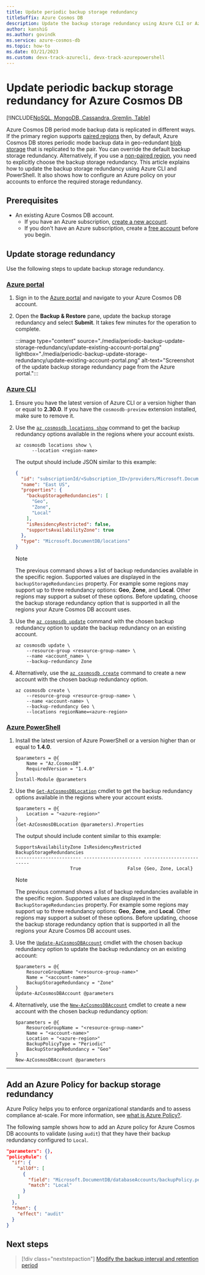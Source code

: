```yaml
---
title: Update periodic backup storage redundancy
titleSuffix: Azure Cosmos DB
description: Update the backup storage redundancy using Azure CLI or Azure PowerShell and enforce a minimum storage redundancy using Azure Policy.
author: kanshiG
ms.author: govindk
ms.service: azure-cosmos-db
ms.topic: how-to
ms.date: 03/21/2023
ms.custom: devx-track-azurecli, devx-track-azurepowershell
---
```


# Update periodic backup storage redundancy for Azure Cosmos DB

[!INCLUDE[NoSQL, MongoDB, Cassandra, Gremlin, Table](includes/appliesto-nosql-mongodb-cassandra-gremlin-table.md)]

Azure Cosmos DB period mode backup data is replicated in different ways. If the primary region supports [paired regions](/azure/reliability/cross-region-replication-azure) then, by default, Azure Cosmos DB stores periodic mode backup data in geo-redundant [blob storage](/azure/storage/common/storage-redundancy) that is replicated to the pair. You can override the default backup storage redundancy. Alternatively, if you use a [non-paired region](/azure/reliability/cross-region-replication-azure#regions-with-availability-zones-and-no-region-pair), you need to explicitly choose the backup storage redundancy. This article explains how to update the backup storage redundancy using Azure CLI and PowerShell. It also shows how to configure an Azure policy on your accounts to enforce the required storage redundancy.

## Prerequisites

- An existing Azure Cosmos DB account.
  - If you have an Azure subscription, [create a new account](nosql/how-to-create-account.md?tabs=azure-portal).
  - If you don't have an Azure subscription, create a [free account](https://azure.microsoft.com/free/?WT.mc_id=A261C142F) before you begin.

## Update storage redundancy

Use the following steps to update backup storage redundancy.

### [Azure portal](#tab/azure-portal)

1. Sign in to the [Azure portal](https://portal.azure.com) and navigate to your Azure Cosmos DB account.

1. Open the **Backup & Restore** pane, update the backup storage redundancy and select **Submit**. It takes few minutes for the operation to complete.

   :::image type="content" source="./media/periodic-backup-update-storage-redundancy/update-existing-account-portal.png" lightbox="./media/periodic-backup-update-storage-redundancy/update-existing-account-portal.png" alt-text="Screenshot of the update backup storage redundancy page from the Azure portal.":::

### [Azure CLI](#tab/azure-cli)

1. Ensure you have the latest version of Azure CLI or a version higher than or equal to **2.30.0**. If you have the `cosmosdb-preview` extension installed, make sure to remove it.

1. Use the [`az cosmosdb locations show`](/cli/azure/cosmosdb/locations#az-cosmosdb-locations-show) command to get the backup redundancy options available in the regions where your account exists.

    ```azurecli-interactive
    az cosmosdb locations show \
          --location <region-name>
    ```

    The output should include JSON similar to this example:

    ```json
    {
      "id": "subscriptionId/<Subscription_ID>/providers/Microsoft.DocumentDB/locations/eastus/",
      "name": "East US",
      "properties": {
        "backupStorageRedundancies": [
          "Geo",
          "Zone",
          "Local"
        ],
        "isResidencyRestricted": false,
        "supportsAvailabilityZone": true
      },
      "type": "Microsoft.DocumentDB/locations"
    }
    ```

    > [!NOTE]
    > The previous command shows a list of backup redundancies available in the specific region. Supported values are displayed in the `backupStorageRedundancies` property. For example some regions may support up to three redundancy options: **Geo**, **Zone**, and **Local**. Other regions may support a subset of these options.  Before updating, choose the backup storage redundancy option that is supported in all the regions your Azure Cosmos DB account uses.

1. Use the [`az cosmosdb update`](/cli/azure/cosmosdb#az-cosmosdb-update) command with the chosen backup redundancy option to update the backup redundancy on an existing account.

    ```azurecli-interactive
    az cosmosdb update \
        --resource-group <resource-group-name> \
        --name <account_name> \
        --backup-redundancy Zone
    ```

1. Alternatively, use the [`az cosmosdb create`](/cli/azure/cosmosdb#az-cosmosdb-create) command to create a new account with the chosen backup redundancy option.

    ```azurecli-interactive
    az cosmosdb create \
        --resource-group <resource-group-name> \
        --name <account-name> \
        --backup-redundancy Geo \
        --locations regionName=<azure-region>
    ```

### [Azure PowerShell](#tab/azure-powershell)

1. Install the latest version of Azure PowerShell or a version higher than or equal to **1.4.0**.

    ```azurepowershell-interactive
    $parameters = @{
        Name = "Az.CosmosDB"
        RequiredVersion = "1.4.0"
    }
    Install-Module @parameters
    ```

1. Use the [`Get-AzCosmosDBLocation`](/powershell/module/az.cosmosdb/get-azcosmosdblocation) cmdlet to get the backup redundancy options available in the regions where your account exists.

    ```azurepowershell-interactive
    $parameters = @{
        Location = "<azure-region>"
    }
    (Get-AzCosmosDBLocation @parameters).Properties
    ```

    The output should include content similar to this example:

    ```azurepowershell
    SupportsAvailabilityZone IsResidencyRestricted BackupStorageRedundancies
    ------------------------ --------------------- -------------------------
                        True                 False {Geo, Zone, Local}
    ```

    > [!NOTE]
    > The previous command shows a list of backup redundancies available in the specific region. Supported values are displayed in the `BackupStorageRedundancies` property. For example some regions may support up to three redundancy options: **Geo**, **Zone**, and **Local**. Other regions may support a subset of these options.  Before updating, choose the backup storage redundancy option that is supported in all the regions your Azure Cosmos DB account uses.

1. Use the [`Update-AzCosmosDBAccount`](/powershell/module/az.cosmosdb/update-azcosmosdbaccount) cmdlet with the chosen backup redundancy option to update the backup redundancy on an existing account:

    ```azurepowershell-interactive
    $parameters = @{
        ResourceGroupName "<resource-group-name>"
        Name = "<account-name>"
        BackupStorageRedundancy = "Zone"
    }
    Update-AzCosmosDBAccount @parameters
    ```

1. Alternatively, use the [`New-AzCosmosDBAccount`](/powershell/module/az.cosmosdb/new-azcosmosdbaccount) cmdlet to create a new account with the chosen backup redundancy option:

    ```azurepowershell-interactive
    $parameters = @{
        ResourceGroupName = "<resource-group-name>"
        Name = "<account-name>"
        Location = "<azure-region>"
        BackupPolicyType = "Periodic"
        BackupStorageRedundancy = "Geo"
    }
    New-AzCosmosDBAccount @parameters
    ```

---

## Add an Azure Policy for backup storage redundancy

Azure Policy helps you to enforce organizational standards and to assess compliance at-scale. For more information, see [what is Azure Policy?](/azure/governance/policy/overview).

The following sample shows how to add an Azure policy for Azure Cosmos DB accounts to validate (using `audit`) that they have their backup redundancy configured to `Local`.

```json
"parameters": {},
"policyRule": {
  "if": {
    "allOf": [
      {
        "field": "Microsoft.DocumentDB/databaseAccounts/backupPolicy.periodicModeProperties.backupStorageRedundancy",
        "match": "Local"
      }
    ]
  },
  "then": {
    "effect": "audit"
  }
}
```

## Next steps

> [!div class="nextstepaction"]
> [Modify the backup interval and retention period](periodic-backup-modify-interval-retention.md)
